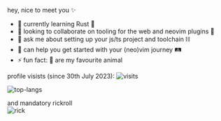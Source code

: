




hey, nice to meet you ✨

- 🌱  currently learning Rust 🦀
- 👯  looking to collaborate on tooling for the web and neovim plugins 🧰
- 💬  ask me about setting up your js/ts project and toolchain ⛓️
- 🚝  can help you get started with your (neo)vim journey 🛤️
- ⚡   fun fact: 🐨 are my favourite animal

profile visists (since 30th July 2023):
![visits](https://profile-counter.glitch.me/UsamaHameed/count.svg)

![top-langs](https://github-readme-stats.vercel.app/api/top-langs/?username=UsamaHameed&layout=compact)

and mandatory rickroll
<br />
![rick](https://user-images.githubusercontent.com/11444352/111814477-cb4cfb00-88da-11eb-858d-edbeb4531552.gif)
